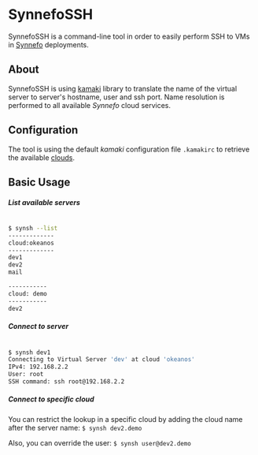 SynnefoSSH
==========

SynnefoSSH is a command-line tool in order to easily
perform SSH to VMs in [Synnefo](http://www.synnefo.org)
deployments.

About
-----

SynnefoSSH is using [kamaki](http://www.synnefo.org/docs/kamaki/latest/)
library to translate the name of the virtual server to server's hostname,
user and ssh port. Name resolution is performed to all available *Synnefo*
cloud services.


Configuration
-------------

The tool is using the default *kamaki* configuration file `.kamakirc`
to retrieve the available
[clouds](http://www.synnefo.org/docs/kamaki/latest/setup.html#multiple-clouds).

Basic Usage
-----------

##### List available servers

```bash

$ synsh --list
-------------
cloud:okeanos
-------------
dev1
dev2
mail

-----------
cloud: demo
-----------
dev2
```
##### Connect to server
```bash

$ synsh dev1
Connecting to Virtual Server 'dev' at cloud 'okeanos'
IPv4: 192.168.2.2
User: root
SSH command: ssh root@192.168.2.2
```

##### Connect to specific cloud

You can restrict the lookup in a specific cloud by adding
the cloud name after the server name:
`$ synsh dev2.demo`

Also, you can override the user:
`$ synsh user@dev2.demo`
